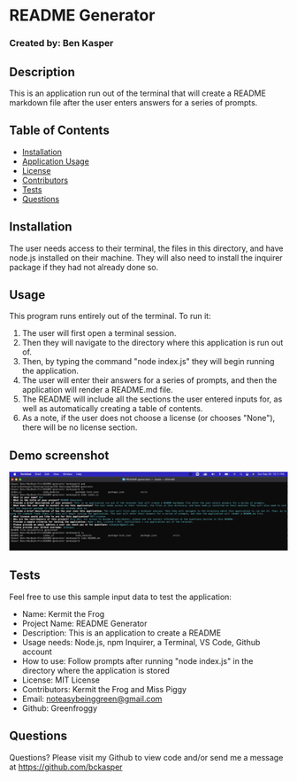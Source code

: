# README Generator
  ### Created by: Ben Kasper

  ## Description
  This is an application run out of the terminal that will create a README markdown file after the user enters answers for a series of prompts.

  ## Table of Contents
  - [Installation](#installation)
  - [Application Usage](#usage)
  - [License](#license)
  - [Contributors](#contributors)
  - [Tests](#tests)
  - [Questions](#questions)

  ## Installation
  The user needs access to their terminal, the files in this directory, and have node.js installed on their machine. They will also need to install the inquirer package if they had not already done so.

  ## Usage
  This program runs entirely out of the terminal. To run it: 
  
  1. The user will first open a terminal session. 
  2. Then they will navigate to the directory where this application is run out of. 
  3. Then, by typing the command "node index.js" they will begin running the application. 
  4. The user will enter their answers for a series of prompts, and then the application will render a README.md file.
  5. The README will include all the sections the user entered inputs for, as well as automatically creating a table of contents.
  6. As a note, if the user does not choose a license (or chooses "None"), there will be no license section.

  ## Demo screenshot
  ![Screenshot of demo terminal](demo/demo-screenshot.png)

  ## Tests
  Feel free to use this sample input data to test the application:

  - Name: Kermit the Frog
  - Project Name: README Generator
  - Description: This is an application to create a README
  - Usage needs: Node.js, npm Inquirer, a Terminal, VS Code, Github account
  - How to use: Follow prompts after running "node index.js" in the directory where the application is stored
  - License: MIT License
  - Contributors: Kermit the Frog and Miss Piggy
  - Email: noteasybeinggreen@gmail.com
  - Github: Greenfroggy

  ## Questions
  Questions? Please visit my Github to view code and/or send me a message at https://github.com/bckasper
